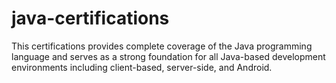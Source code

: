 # java-certifications
This certifications provides complete coverage of the Java programming language and serves as a strong foundation for all Java-based development environments including client-based, server-side, and Android.
